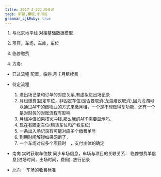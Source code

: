 ```yaml
---
title: 2017-3-22北京会议
tags: 新建,模板,小书匠
grammar_cjkRuby: true
---
```

1. 与北京地平线 对接基础数据模型．
2. 项目，车场，车库，车位

3. 临停缴费  
4. 方舟:

* 已过流程
 配置，临停,月卡月租续费
* 待定流程
  1. 进出场记录和订单的对应关系,有虚拟进出场记录
  2. 月租缴费(固定车位，非固定车位)是否要取消(龙湖建议取消),因为龙湖可以通过APP的缴物业的方式来缴月租，一个是不想做得复功能，还有一个是对财务的对账流程有影响
  3. 月租冲值如果按次冲钱,那么我的APP需要显示吗．
  4. 现在有固定车位(租赁车位和产权车位)
  5.  一条出入场记录有可能对应多个缴费单号
  6.  到期时间解锁如果网断了，
  7.  一个车场对应多个项目时　，支付主体的确定
  
* 南向
实时获取车位数
同步车场信息，车场与项目的关联关系．
临停缴费单信息(进场时间，出场时间，费用).
放行记录


* 北向
　车场的收费标准